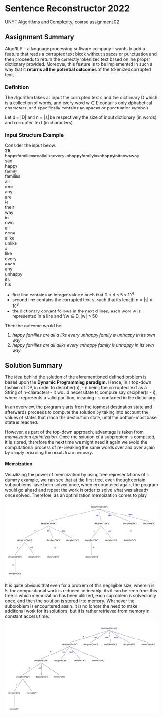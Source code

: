 # Sentence Reconstructor 2022

UNYT Algorithms and Complexity, course assignment 02

## Assignment Summary

AlgoNLP – a language processing software company – wants to add a feature that reads a corrupted text block without
spaces or punctuation and then proceeds to return the correctly tokenized text based on the proper dictionary provided.
Moreover, this feature is to be implemented in such a way that it **returns all the potential outcomes** of the
tokenized corrupted text.

### Definition

The algorithm takes as input the corrupted text s and the dictionary D which is a collection of words, and every word w
∈ D contains only alphabetical characters, and specifically contains no spaces or punctuation symbols.

Let d = |D| and n = |s| be respectively the size of input dictionary (in words) and corrupted text (in characters).

### Input Structure Example

Consider the input below.\
**25**\
happyfamiliesareallalikeeveryunhappyfamilyisunhappyinitsownway\
sad\
happy\
family\
families\
all\
one\
any\
are\
is\
their\
way\
in\
own\
all\
none\
alike\
unlike\
a\
like\
every\
each\
any\
unhappy\
its\
his

- first line contains an integer value d such that 0 ≤ d ≤ 5 x 10<sup>4</sup>
- second line contains the corrupted text s, such that its length n = |s| ≤ 10<sup>3</sup>
- the dictionary content follows in the next d lines, each word w is represented in a line and ∀w ∈ D, |w| ≤ 50.

Then the outcome would be:

1. *happy families are all a like every unhappy family is unhappy in its own way*
2. *happy families are all alike every unhappy family is unhappy in its own way*

## Solution Summary

The idea behind the solution of the aforementioned defined problem is based upon the **Dynamic Programming paradigm.**
Hence, in a top-down fashion of DP, in order to decipher(n), - n being the corrupted text as a String of n-characters -
it would necessitate to compute say decipher(n - i), where i represents a valid partition, meaning i is contained in the
dictionary.

In an overview, the program starts from the topmost destination state and afterwards proceeds to compute the solution by
taking into account the values of states that reach the destination state, until the bottom-most base state is reached.

However, as part of the top-down approach, advantage is taken from *memoization optimization.* Once the solution of a
subproblem is computed, it is stored, therefore the next time we might need it again we avoid the computational process
of re-breaking the same words over and over again by simply returning the result from memory.

#### Memoization

Visualizing the power of memoization by using tree representations of a dummy example, we can see that at the first
tree, even though certain subproblems have been solved once, when encountered again, the program would go ahead and
repeat the work in order to solve what was already once solved. Therefore, as an optimization memoization comes to play.

![img_1.png](img_1.png)

It is quite obvious that even for a problem of this negligible size, where n is 5, the computational work is reduced
noticeably. As it can be seen from this tree in which memoization has been utilized, each suproblem is solved only once,
and then the solution is stored into memory. Whenever the subproblem is encountered again, it is no longer the need to
make additional work for its solutions, but it is rather retrieved from memory in constant access time.

![img_2.png](img_2.png)